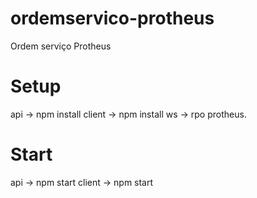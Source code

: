 # ordemservico-protheus
Ordem serviço Protheus

# Setup
api -> npm install
client -> npm install
ws -> rpo protheus.

# Start
api -> npm start
client -> npm start



